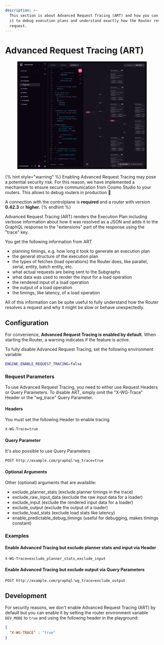 ```yaml
---
description: >-
  This section is about Advanced Request Tracing (ART) and how you can leverage
  it to debug execution plans and understand exactly how the Router resolves a
  request.
---
```


# Advanced Request Tracing (ART)

<div align="center" data-full-width="false">

<figure><img src="../.gitbook/assets/treeview (1).png" alt="" width="563"><figcaption></figcaption></figure>

</div>

{% hint style="warning" %}
Enabling Advanced Request Tracing may pose a potential security risk. For this reason, we have implemented a mechanism to ensure secure communication from Cosmo Studio to your routers. This allows to debug routers in production :tada:&#x20;

A connection with the controlplane is **required** and a router with version **0.42.3** or **higher.**
{% endhint %}

Advanced Request Tracing (ART) renders the Execution Plan including verbose information about how it was resolved as a JSON and adds it to the GraphQL response in the "extensions" part of the response using the "trace" key.

You get the following information from ART

* planning timings, e.g. how long it took to generate an execution plan
* the general structure of the execution plan
* the types of fetches (load operations) the Router does, like parallel, serial, entity, batch entity, etc.
* what actual requests are being sent to the Subgraphs
* what data was used to render the input for a load operation
* the rendered input of a load operation
* the output of a load operation
* the timings, like latency, of a load operation

All of this information can be quite useful to fully understand how the Router resolves a request and why it might be slow or behave unexpectedly.

## Configuration

For convenience, **Advanced Request Tracing is enabled by default**. When starting the Router, a warning indicates if the feature is active.

To fully disable Advanced Request Tracing, set the following environment variable:

```bash
ENGINE_ENABLE_REQUEST_TRACING=false
```

### Request Parameters

To use Advanced Request Tracing, you need to either use Request Headers or Query Parameters. To disable ART, simply omit the "X-WG-Trace" Header or the "wg\_trace" Query Parameter.

#### Headers

You must set the following Header to enable tracing

```bash
X-WG-Trace=true
```

#### Query Parameter

It's also possible to use Query Parameters

```bash
POST http://example.com/graphql?wg_trace=true
```

#### Optional Arguments

Other (optional) arguments that are available:

* exclude\_planner\_stats (exclude planner timings in the trace)
* exclude\_raw\_input\_data (exclude the raw input data for a loader)
* exclude\_input (exclude the rendered input data for a loader)
* exclude\_output (exclude the output of a loader)
* exclude\_load\_stats (exclude load stats like latency)
* enable\_predictable\_debug\_timings (useful for debugging, makes timings constant)

### Examples

#### Enable Advanced Tracing but exclude planner stats and input via Header

```bash
X-WG-Trace=exclude_planner_stats,exclude_input
```

#### Enable Advanced Tracing but exclude output via Query Parameters

```bash
POST http://example.com/graphql?wg_trace=exclude_output
```

## Development

For security reasons, we don't enable Advanced Request Tracing (ART) by default but you can enable it by setting the router environment variable `DEV_MODE` to `true` and using the following header in the playground:

```json
{
  "X-WG-TRACE" : "true"
}
```
